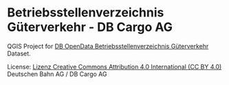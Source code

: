 # Betriebsstellenverzeichnis Güterverkehr - DB Cargo AG

QGIS Project for [DB OpenData Betriebsstellenverzeichnis Güterverkehr](http://data.deutschebahn.com/dataset/betriebsstellen-gueterverkehr) Dataset.

License: [Lizenz Creative Commons Attribution 4.0 International (CC BY 4.0)](https://creativecommons.org/licenses/by/4.0/deed.de) Deutschen Bahn AG / DB Cargo AG